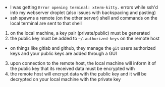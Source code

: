- I was getting `Error opening terminal: xterm-kitty.` errors while ssh'd into my webserver droplet (also issues with backspacing and pasting)
- ssh spawns a remote (on the other server) shell and commands on the local terminal are sent to that shell

1. on the local machine, a key pair (private/public) must be generated
2. the public key must be added to `~/.authorized-keys` on the remote host

- on things like gitlab and github, they manage the `git` users authorized keys and your public keys are added through a GUI

3. upon connection to the remote host, the local machine will inform it of the public key that its received data must be encrypted with
4. the remote host will encrypt data with the public key and it will be decrypted on your local machine with the private key

